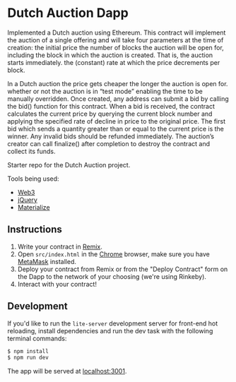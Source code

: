 # Dutch Auction Dapp

Implemented a Dutch auction using Ethereum. This contract will implement the auction of a single offering and will take four parameters at the time of creation:
the initial price
the number of blocks the auction will be open for, including the block in which the auction is created. That is, the auction starts immediately.
the (constant) rate at which the price decrements per block.

In a Dutch auction the price gets cheaper the longer the auction is open for.
whether or not the auction is in “test mode” enabling the time to be manually overridden.
Once created, any address can submit a bid by calling the bid() function for this contract. When a bid is received, the contract calculates the current price by querying the current block number and applying the specified rate of decline in price to the original price. The first bid which sends a quantity greater than or equal to the current price is the winner. Any invalid bids should be refunded immediately. The auction’s creator can call finalize() after completion to destroy the contract and collect its funds.

Starter repo for the Dutch Auction project.

Tools being used:
* [Web3](https://github.com/ethereum/wiki/wiki/JavaScript-API)
* [jQuery](http://api.jquery.com/)
* [Materialize](http://materializecss.com/getting-started.html)

## Instructions
1. Write your contract in [Remix](https://remix.ethereum.org).
2. Open `src/index.html` in the [Chrome](https://www.google.com/chrome/browser/desktop/index.html) browser, make sure you have [MetaMask](https://metamask.io/) installed.
3. Deploy your contract from Remix or from the "Deploy Contract" form on the Dapp to the network of your choosing (we're using Rinkeby).
4. Interact with your contract!

## Development
If you'd like to run the `lite-server` development server for front-end hot reloading, install dependencies and run the dev task with the following terminal commands:
  ```javascript
  $ npm install
  $ npm run dev
  ```

The app will be served at [localhost:3001](http://localhost:30001).
